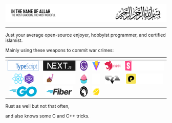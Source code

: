 ![header](./assets/header-traced-slim.svg)

---

Just your average open-source enjoyer, hobbyist programmer, and certified islamist.

Mainly using these weapons to commit war crimes:

|[]()     |         |         |         |         |         |
|:-------:|:-------:|:-------:|:-------:|:-------:|:-------:|
|<img src="./assets/ts-lettermark-white.svg" height="32px" alt="Typescript">|<img src="./assets/nextjs-logotype-dark-background.svg" height="32px" alt="Nextjs">|<img src="./assets/Gatsby_Monogram.svg" height="32px" alt="Gatsbyjs">|<img src="./assets/vite.svg" height="32px" alt="Vite">|<img src="./assets/nest.svg" height="32px" alt="Nestjs">|<img src="./assets/storybook.svg" height="32px" alt="storybook">|
|<img src="./assets/React-icon.svg" height="32px" alt="React"><img src="./assets/preact.svg" height="32px" alt="Preact">|<img src="./assets/sc.png" height="32px" alt="styled-components">|<img src="./assets/vanilla-extract.svg" height="32px" alt="vanilla-extract">|<img src="./assets/stitches.svg" height="32px" alt="stitches">|<img src="./assets/cva.svg" height="32px" alt="CVA">|<img src="./assets/panda.svg" height="32px" alt="panda">|
|<img src="./assets/Go-Logo_Blue.svg" height="32px" alt="Go">|<img src="./assets/fiber.svg" height="32px" alt="Fiber">|<img src="./assets/deno.svg" height="32px" alt="deno">|<img src="./assets/fresh.svg" height="32px" alt="fresh">|

Rust as well but not that often,

and also knows some C and C++ tricks.
